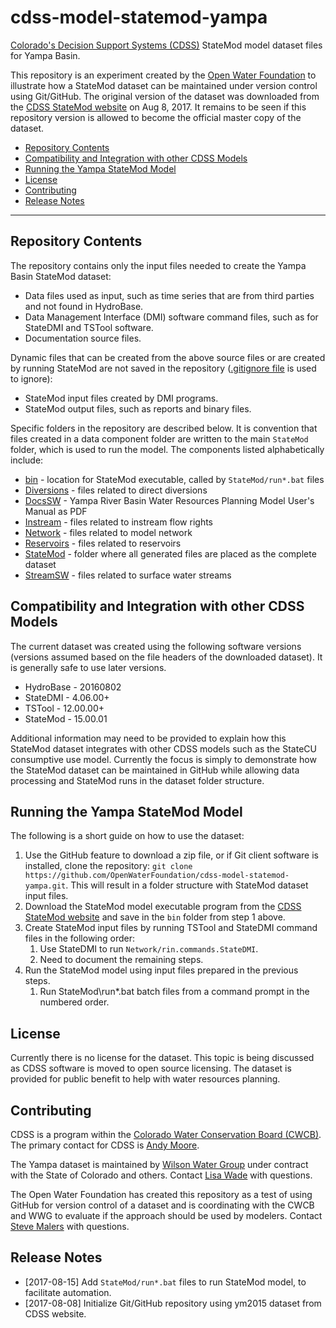 # cdss-model-statemod-yampa #

[Colorado's Decision Support Systems (CDSS)](http://cdss.state.co.us) StateMod model dataset files for Yampa Basin.

This repository is an experiment created by the [Open Water Foundation](http://openwaterfoundation.org) to illustrate how a StateMod dataset can be maintained under version control using Git/GitHub.  The original version of the dataset was downloaded from the [CDSS StateMod website](http://cdss.state.co.us/Modeling/Pages/SurfaceWaterStateMod.aspx) on Aug 8, 2017.  It remains to be seen if this repository version is allowed to become the official master copy of the dataset.

* [Repository Contents](#repository-contents)
* [Compatibility and Integration with other CDSS Models](#compatibility)
* [Running the Yampa StateMod Model](#running)
* [License](#license)
* [Contributing](#contributing)
* [Release Notes](#release-notes)
-----

<a name="repository-contents"></a>
## Repository Contents ##

The repository contains only the input files needed to create the Yampa Basin StateMod dataset:

* Data files used as input, such as time series that are from third parties and not found in HydroBase.
* Data Management Interface (DMI) software command files, such as for StateDMI and TSTool software.
* Documentation source files.

Dynamic files that can be created from the above source files or are created by running StateMod are not saved in the repository ([.gitignore file](https://github.com/OpenWaterFoundation/cdss-model-statemod-yampa/blob/master/.gitignore) is used to ignore):

* StateMod input files created by DMI programs.
* StateMod output files, such as reports and binary files.

Specific folders in the repository are described below.
It is convention that files created in a data component folder are
written to the main `StateMod` folder, which is used to run the model.  The components listed alphabetically include:

* [bin](https://github.com/OpenWaterFoundation/cdss-model-statemod-yampa/tree/master/bin) - location for StateMod executable, called by `StateMod/run*.bat` files
* [Diversions](https://github.com/OpenWaterFoundation/cdss-model-statemod-yampa/tree/master/Diversions) - files related to direct diversions
* [DocsSW](https://github.com/OpenWaterFoundation/cdss-model-statemod-yampa/tree/master/DocsSW) - Yampa River Basin Water Resources Planning Model User's Manual as PDF
* [Instream]() - files related to instream flow rights
* [Network](https://github.com/OpenWaterFoundation/cdss-model-statemod-yampa/tree/master/Network) - files related to model network
* [Reservoirs](https://github.com/OpenWaterFoundation/cdss-model-statemod-yampa/tree/master/Reservoirs) - files related to reservoirs
* [StateMod](https://github.com/OpenWaterFoundation/cdss-model-statemod-yampa/tree/master/StateMod) - folder where all generated files are placed as the complete dataset
* [StreamSW](https://github.com/OpenWaterFoundation/cdss-model-statemod-yampa/tree/master/StreamSW) - files related to surface water streams

<a name="compatibility"></a>
## Compatibility and Integration with other CDSS Models ##

The current dataset was created using the following software versions (versions assumed based on the file headers of the downloaded dataset).  It is generally safe to use later versions.

* HydroBase - 20160802
* StateDMI - 4.06.00+
* TSTool - 12.00.00+
* StateMod - 15.00.01

Additional information may need to be provided to explain how this StateMod dataset integrates with other CDSS models such as the StateCU consumptive use model.
Currently the focus is simply to demonstrate how the StateMod dataset can be maintained in GitHub while allowing data processing and StateMod runs in the dataset folder structure.

<a name="running"></a>
## Running the Yampa StateMod Model ##

The following is a short guide on how to use the dataset:

1. Use the GitHub feature to download a zip file, or if Git client software is installed, clone the repository:  `git clone https://github.com/OpenWaterFoundation/cdss-model-statemod-yampa.git`.  This will result in a folder structure with StateMod dataset input files.
2. Download the StateMod model executable program from the [CDSS StateMod website](http://cdss.state.co.us/Modeling/Pages/SurfaceWaterStateMod.aspx) and save in the `bin` folder from step 1 above.
3. Create StateMod input files by running TSTool and StateDMI command files in the following order:
	1. Use StateDMI to run `Network/rin.commands.StateDMI`.
	2. Need to document the remaining steps.
4. Run the StateMod model using input files prepared in the previous steps.
	1. Run StateMod\run*.bat batch files from a command prompt in the numbered order.

<a name="license"></a>
## License ##

Currently there is no license for the dataset.  This topic is being discussed as CDSS software is moved to open source licensing.  The dataset is provided for public benefit to help with water resources planning.

<a name="contributing"></a>
## Contributing ##

CDSS is a program within the [Colorado Water Conservation Board (CWCB)](http://cwcb.state.co.us).  The primary contact for CDSS is [Andy Moore](mailto:andy.moore@state.co.us).

The Yampa dataset is maintained by [Wilson Water Group](http://www.wilsonwatergroup.com/) under contract with the State of Colorado and others.  Contact [Lisa Wade](mailto:lisa.wade@wilsonwatergroup.com) with questions.

The Open Water Foundation has created this repository as a test of using GitHub for version control of a dataset and is coordinating with the CWCB and WWG to evaluate if the approach should be used by modelers.  Contact [Steve Malers](mailto:steve.malers@openwaterfoundation.org) with questions.

<a name="release-notes"></a>
## Release Notes ##

* [2017-08-15] Add `StateMod/run*.bat` files to run StateMod model, to facilitate automation.
* [2017-08-08] Initialize Git/GitHub repository using ym2015 dataset from CDSS website.